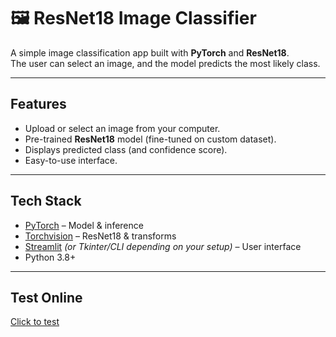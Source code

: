 # 🖼️ ResNet18 Image Classifier  

A simple image classification app built with **PyTorch** and **ResNet18**.  
The user can select an image, and the model predicts the most likely class.  

---

##  Features  
- Upload or select an image from your computer.  
- Pre-trained **ResNet18** model (fine-tuned on custom dataset).  
- Displays predicted class (and confidence score).  
- Easy-to-use interface.  

---

##  Tech Stack  
- [PyTorch](https://pytorch.org/) – Model & inference  
- [Torchvision](https://pytorch.org/vision/stable/index.html) – ResNet18 & transforms  
- [Streamlit](https://streamlit.io/) *(or Tkinter/CLI depending on your setup)* – User interface  
- Python 3.8+  

---

## Test Online

[Click to test](https://modeltestonweb-ge74pqq7gbxv3i2yudmhjy.streamlit.app/)
